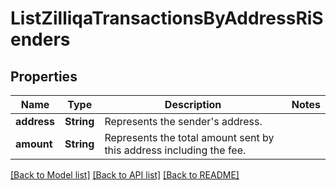 # ListZilliqaTransactionsByAddressRiSenders

## Properties

Name | Type | Description | Notes
------------ | ------------- | ------------- | -------------
**address** | **String** | Represents the sender's address. | 
**amount** | **String** | Represents the total amount sent by this address including the fee. | 

[[Back to Model list]](../README.md#documentation-for-models) [[Back to API list]](../README.md#documentation-for-api-endpoints) [[Back to README]](../README.md)


